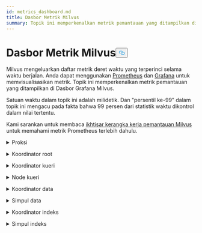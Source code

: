 ```yaml
---
id: metrics_dashboard.md
title: Dasbor Metrik Milvus
summary: Topik ini memperkenalkan metrik pemantauan yang ditampilkan di Dasbor Milvus.
---
```


<h1 id="Milvus-Metrics-Dashboard" class="common-anchor-header">Dasbor Metrik Milvus<button data-href="#Milvus-Metrics-Dashboard" class="anchor-icon" translate="no">
      <svg translate="no"
        aria-hidden="true"
        focusable="false"
        height="20"
        version="1.1"
        viewBox="0 0 16 16"
        width="16"
      >
        <path
          fill="#0092E4"
          fill-rule="evenodd"
          d="M4 9h1v1H4c-1.5 0-3-1.69-3-3.5S2.55 3 4 3h4c1.45 0 3 1.69 3 3.5 0 1.41-.91 2.72-2 3.25V8.59c.58-.45 1-1.27 1-2.09C10 5.22 8.98 4 8 4H4c-.98 0-2 1.22-2 2.5S3 9 4 9zm9-3h-1v1h1c1 0 2 1.22 2 2.5S13.98 12 13 12H9c-.98 0-2-1.22-2-2.5 0-.83.42-1.64 1-2.09V6.25c-1.09.53-2 1.84-2 3.25C6 11.31 7.55 13 9 13h4c1.45 0 3-1.69 3-3.5S14.5 6 13 6z"
        ></path>
      </svg>
    </button></h1><p>Milvus mengeluarkan daftar metrik deret waktu yang terperinci selama waktu berjalan. Anda dapat menggunakan <a href="https://prometheus.io/">Prometheus</a> dan <a href="https://grafana.com/">Grafana</a> untuk memvisualisasikan metrik. Topik ini memperkenalkan metrik pemantauan yang ditampilkan di Dasbor Grafana Milvus.</p>
<p>Satuan waktu dalam topik ini adalah milidetik. Dan "persentil ke-99" dalam topik ini mengacu pada fakta bahwa 99 persen dari statistik waktu dikontrol dalam nilai tertentu.</p>
<p>Kami sarankan untuk membaca <a href="/docs/id/v2.5.x/monitor_overview.md">ikhtisar kerangka kerja pemantauan Milvus</a> untuk memahami metrik Prometheus terlebih dahulu.</p>
<p><details><summary>Proksi</summary></p>
<table>
<thead>
<tr><th>Panel</th><th>Deskripsi panel</th><th>PromQL (bahasa kueri Prometheus)</th><th>Metrik Milvus yang digunakan</th><th>Deskripsi metrik Milvus</th></tr>
</thead>
<tbody>
<tr><td>Tingkat Jumlah Vektor Pencarian</td><td>Jumlah rata-rata vektor yang ditanyakan per detik oleh setiap proxy dalam dua menit terakhir.</td><td><code translate="no">sum(increase(milvus_proxy_search_vectors_count{app_kubernetes_io_instance=~&quot;$instance&quot;, app_kubernetes_io_name=&quot;$app_name&quot;, namespace=&quot;$namespace&quot;}[2m])/120) by (pod, node_id)</code></td><td><code translate="no">milvus_proxy_search_vectors_count</code></td><td>Akumulasi jumlah vektor yang ditanyakan.</td></tr>
<tr><td>Tingkat Jumlah Vektor Sisipan</td><td>Jumlah rata-rata vektor yang dimasukkan per detik oleh setiap proxy dalam dua menit terakhir.</td><td><code translate="no">sum(increase(milvus_proxy_insert_vectors_count{app_kubernetes_io_instance=~&quot;$instance&quot;, app_kubernetes_io_name=&quot;$app_name&quot;, namespace=&quot;$namespace&quot;}[2m])/120) by (pod, node_id)</code></td><td><code translate="no">milvus_proxy_insert_vectors_count</code></td><td>Jumlah akumulasi vektor yang dimasukkan.</td></tr>
<tr><td>Latensi Pencarian</td><td>Latensi rata-rata dan persentil ke-99 dari latensi penerimaan permintaan pencarian dan kueri oleh setiap proxy dalam dua menit terakhir.</td><td>p99: <br/> <code translate="no">histogram_quantile(0.99, sum by (le, query_type, pod, node_id) (rate(milvus_proxy_sq_latency_bucket{app_kubernetes_io_instance=~&quot;$instance&quot;, app_kubernetes_io_name=&quot;$app_name&quot;, namespace=&quot;$namespace&quot;}[2m])))</code> <br/> avg: <br/> <code translate="no">sum(increase(milvus_proxy_sq_latency_sum{app_kubernetes_io_instance=~&quot;$instance&quot;, app_kubernetes_io_name=&quot;$app_name&quot;, namespace=&quot;$namespace&quot;}[2m])) by (pod, node_id, query_type) / sum(increase(milvus_proxy_sq_latency_count{app_kubernetes_io_instance=~&quot;$instance&quot;, app_kubernetes_io_name=&quot;$app_name&quot;, namespace=&quot;$namespace&quot;}[2m])) by (pod, node_id, query_type)</code></td><td><code translate="no">milvus_proxy_sq_latency</code></td><td>Latensi permintaan pencarian dan kueri.</td></tr>
<tr><td>Latensi Pencarian Koleksi</td><td>Latensi rata-rata dan persentil ke-99 dari latensi penerimaan permintaan pencarian dan kueri ke koleksi tertentu oleh setiap proxy dalam dua menit terakhir.</td><td>p99: <br/> <code translate="no">histogram_quantile(0.99, sum by (le, query_type, pod, node_id) (rate(milvus_proxy_collection_sq_latency_bucket{app_kubernetes_io_instance=~&quot;$instance&quot;, app_kubernetes_io_name=&quot;$app_name&quot;, namespace=&quot;$namespace&quot;, collection_name=~&quot;$collection&quot;}[2m])))</code> <br/> avg: <br/> <code translate="no">sum(increase(milvus_proxy_collection_sq_latency_sum{app_kubernetes_io_instance=~&quot;$instance&quot;, app_kubernetes_io_name=&quot;$app_name&quot;, namespace=&quot;$namespace&quot;, collection_name=~&quot;$collection&quot;}[2m])) by (pod, node_id, query_type) / sum(increase(milvus_proxy_collection_sq_latency_count{app_kubernetes_io_instance=~&quot;$instance&quot;, app_kubernetes_io_name=&quot;$app_name&quot;, namespace=&quot;$namespace&quot;, collection_name=~&quot;$collection&quot;}[2m])) by (pod, node_id, query_type)</code></td><td><code translate="no">milvus_proxy_collection_sq_latency_sum</code></td><td>Latensi permintaan pencarian dan kueri ke koleksi tertentu</td></tr>
<tr><td>Latensi Mutasi</td><td>Latensi rata-rata dan persentil ke-99 dari latensi penerimaan permintaan mutasi oleh setiap proksi dalam dua menit terakhir.</td><td>p99: <br/> <code translate="no">histogram_quantile(0.99, sum by (le, msg_type, pod, node_id) (rate(milvus_proxy_mutation_latency_bucket{app_kubernetes_io_instance=~&quot;$instance&quot;, app_kubernetes_io_name=&quot;$app_name&quot;, namespace=&quot;$namespace&quot;}[2m])))</code> <br/> avg: <br/> <code translate="no">sum(increase(milvus_proxy_mutation_latency_sum{app_kubernetes_io_instance=~&quot;$instance&quot;, app_kubernetes_io_name=&quot;$app_name&quot;, namespace=&quot;$namespace&quot;}[2m])) by (pod, node_id, msg_type) / sum(increase(milvus_proxy_mutation_latency_count{app_kubernetes_io_instance=~&quot;$instance&quot;, app_kubernetes_io_name=&quot;$app_name&quot;, namespace=&quot;$namespace&quot;}[2m])) by (pod, node_id, msg_type)</code></td><td><code translate="no">milvus_proxy_mutation_latency_sum</code></td><td>Latensi permintaan mutasi.</td></tr>
<tr><td>Latensi Mutasi Koleksi</td><td>Latensi rata-rata dan persentil ke-99 dari latensi penerimaan permintaan mutasi ke koleksi tertentu oleh setiap proxy dalam dua menit terakhir.</td><td>p99: <br/> <code translate="no">histogram_quantile(0.99, sum by (le, query_type, pod, node_id) (rate(milvus_proxy_collection_sq_latency_bucket{app_kubernetes_io_instance=~&quot;$instance&quot;, app_kubernetes_io_name=&quot;$app_name&quot;, namespace=&quot;$namespace&quot;, collection_name=~&quot;$collection&quot;}[2m])))</code> <br/> avg: <br/> <code translate="no">sum(increase(milvus_proxy_collection_sq_latency_sum{app_kubernetes_io_instance=~&quot;$instance&quot;, app_kubernetes_io_name=&quot;$app_name&quot;, namespace=&quot;$namespace&quot;, collection_name=~&quot;$collection&quot;}[2m])) by (pod, node_id, query_type) / sum(increase(milvus_proxy_collection_sq_latency_count{app_kubernetes_io_instance=~&quot;$instance&quot;, app_kubernetes_io_name=&quot;$app_name&quot;, namespace=&quot;$namespace&quot;, collection_name=~&quot;$collection&quot;}[2m])) by (pod, node_id, query_type)</code></td><td><code translate="no">milvus_proxy_collection_sq_latency_sum</code></td><td>Latensi permintaan mutasi ke koleksi tertentu</td></tr>
<tr><td>Latensi Hasil Pencarian Tunggu</td><td>Latensi rata-rata dan persentil ke-99 dari latensi antara pengiriman permintaan pencarian dan kueri dan penerimaan hasil oleh proxy dalam dua menit terakhir.</td><td>p99: <br/> <code translate="no">histogram_quantile(0.99, sum by (le, query_type, pod, node_id) (rate(milvus_proxy_sq_wait_result_latency_bucket{app_kubernetes_io_instance=~&quot;$instance&quot;, app_kubernetes_io_name=&quot;$app_name&quot;, namespace=&quot;$namespace&quot;}[2m])))</code> <br/> avg: <br/> <code translate="no">sum(increase(milvus_proxy_sq_wait_result_latency_sum{app_kubernetes_io_instance=~&quot;$instance&quot;, app_kubernetes_io_name=&quot;$app_name&quot;, namespace=&quot;$namespace&quot;}[2m])) by (pod, node_id, query_type) / sum(increase(milvus_proxy_sq_wait_result_latency_count{app_kubernetes_io_instance=~&quot;$instance&quot;, app_kubernetes_io_name=&quot;$app_name&quot;, namespace=&quot;$namespace&quot;}[2m])) by (pod, node_id, query_type)</code></td><td><code translate="no">milvus_proxy_sq_wait_result_latency</code></td><td>Latensi antara mengirim permintaan pencarian dan kueri dan menerima hasil.</td></tr>
<tr><td>Mengurangi Latensi Hasil Pencarian</td><td>Latensi rata-rata dan persentil ke-99 dari latensi penggabungan hasil pencarian dan kueri oleh proxy dalam dua menit terakhir.</td><td>p99: <br/> <code translate="no">histogram_quantile(0.99, sum by (le, query_type, pod, node_id) (rate(milvus_proxy_sq_reduce_result_latency_bucket{app_kubernetes_io_instance=~&quot;$instance&quot;, app_kubernetes_io_name=&quot;$app_name&quot;, namespace=&quot;$namespace&quot;}[2m])))</code> <br/> avg: <br/> <code translate="no">sum(increase(milvus_proxy_sq_reduce_result_latency_sum{app_kubernetes_io_instance=~&quot;$instance&quot;, app_kubernetes_io_name=&quot;$app_name&quot;, namespace=&quot;$namespace&quot;}[2m])) by (pod, node_id, query_type) / sum(increase(milvus_proxy_sq_reduce_result_latency_count{app_kubernetes_io_instance=~&quot;$instance&quot;, app_kubernetes_io_name=&quot;$app_name&quot;, namespace=&quot;$namespace&quot;}[2m])) by (pod, node_id, query_type)</code></td><td><code translate="no">milvus_proxy_sq_reduce_result_latency</code></td><td>Latensi penggabungan hasil pencarian dan kueri yang dikembalikan oleh setiap simpul kueri.</td></tr>
<tr><td>Menguraikan Latensi Hasil Pencarian</td><td>Latensi rata-rata dan persentil ke-99 dari latensi penguraian hasil pencarian dan kueri oleh proxy dalam dua menit terakhir.</td><td>p99: <br/> <code translate="no">histogram_quantile(0.99, sum by (le, query_type, pod, node_id) (rate(milvus_proxy_sq_decode_result_latency_bucket{app_kubernetes_io_instance=~&quot;$instance&quot;, app_kubernetes_io_name=&quot;$app_name&quot;, namespace=&quot;$namespace&quot;}[2m])))</code> <br/> avg: <br/> <code translate="no">sum(increase(milvus_proxy_sq_decode_result_latency_sum{app_kubernetes_io_instance=~&quot;$instance&quot;, app_kubernetes_io_name=&quot;$app_name&quot;, namespace=&quot;$namespace&quot;}[2m])) by (pod, node_id, query_type) / sum(increase(milvus_proxy_sq_decode_resultlatency_count{app_kubernetes_io_instance=~&quot;$instance&quot;, app_kubernetes_io_name=&quot;$app_name&quot;, namespace=&quot;$namespace&quot;}[2m])) by (pod, node_id, query_type)</code></td><td><code translate="no">milvus_proxy_sq_decode_result_latency</code></td><td>Latensi penguraian kode setiap hasil pencarian dan kueri.</td></tr>
<tr><td>Jumlah Objek Aliran Msg</td><td>Jumlah rata-rata, maksimum, dan minimum dari objek msgstream yang dibuat oleh setiap proxy pada topik fisik yang sesuai dalam dua menit terakhir.</td><td><code translate="no">avg(milvus_proxy_msgstream_obj_num{app_kubernetes_io_instance=~&quot;$instance&quot;, app_kubernetes_io_name=&quot;$app_name&quot;, namespace=&quot;$namespace&quot;}) by (pod, node_id) max(milvus_proxy_msgstream_obj_num{app_kubernetes_io_instance=~&quot;$instance&quot;, app_kubernetes_io_name=&quot;$app_name&quot;, namespace=&quot;$namespace&quot;}) by (pod, node_id) min(milvus_proxy_msgstream_obj_num{app_kubernetes_io_instance=~&quot;$instance&quot;, app_kubernetes_io_name=&quot;$app_name&quot;, namespace=&quot;$namespace&quot;}) by (pod, node_id)</code></td><td><code translate="no">milvus_proxy_msgstream_obj_num</code></td><td>Jumlah objek msgstream yang dibuat pada setiap topik fisik.</td></tr>
<tr><td>Latensi Pengiriman Mutasi</td><td>Latensi rata-rata dan persentil ke-99 dari latensi pengiriman permintaan penyisipan atau penghapusan oleh setiap proxy dalam dua menit terakhir.</td><td>p99: <br/> <code translate="no">histogram_quantile(0.99, sum by (le, msg_type, pod, node_id) (rate(milvus_proxy_mutation_send_latency_bucket{app_kubernetes_io_instance=~&quot;$instance&quot;, app_kubernetes_io_name=&quot;$app_name&quot;, namespace=&quot;$namespace&quot;}[2m])))</code> <br/> avg: <br/> <code translate="no">sum(increase(milvus_proxy_mutation_send_latency_sum{app_kubernetes_io_instance=~&quot;$instance&quot;, app_kubernetes_io_name=&quot;$app_name&quot;, namespace=&quot;$namespace&quot;}[2m])) by (pod, node_id, msg_type) / sum(increase(milvus_proxy_mutation_send_latency_count{app_kubernetes_io_instance=~&quot;$instance&quot;, app_kubernetes_io_name=&quot;$app_name&quot;, namespace=&quot;$namespace&quot;}[2m])) by (pod, node_id, msg_type)</code></td><td><code translate="no">milvus_proxy_mutation_send_latency</code></td><td>Latensi pengiriman permintaan penyisipan atau penghapusan.</td></tr>
<tr><td>Cache Hit Rate</td><td>Tingkat hit cache rata-rata dari operasi termasuk <code translate="no">GeCollectionID</code>, <code translate="no">GetCollectionInfo</code>, dan <code translate="no">GetCollectionSchema</code> per detik dalam dua menit terakhir.</td><td><code translate="no">sum(increase(milvus_proxy_cache_hit_count{app_kubernetes_io_instance=~&quot;$instance&quot;, app_kubernetes_io_name=&quot;$app_name&quot;, namespace=&quot;$namespace&quot;, cache_state=&quot;hit&quot;}[2m])/120) by(cache_name, pod, node_id) / sum(increase(milvus_proxy_cache_hit_count{app_kubernetes_io_instance=~&quot;$instance&quot;, app_kubernetes_io_name=&quot;$app_name&quot;, namespace=&quot;$namespace&quot;}[2m])/120) by(cache_name, pod, node_id)</code></td><td><code translate="no">milvus_proxy_cache_hit_count</code></td><td>Statistik tingkat keberhasilan dan kegagalan setiap operasi pembacaan cache.</td></tr>
<tr><td>Latensi Pembaruan Cache</td><td>Latensi rata-rata dan persentil ke-99 dari latensi pembaruan cache oleh proxy dalam dua menit terakhir.</td><td>p99: <br/> <code translate="no">histogram_quantile(0.99, sum by (le, pod, node_id) (rate(milvus_proxy_cache_update_latency_bucket{app_kubernetes_io_instance=~&quot;$instance&quot;, app_kubernetes_io_name=&quot;$app_name&quot;, namespace=&quot;$namespace&quot;}[2m])))</code> <br/> avg: <br/> <code translate="no">sum(increase(milvus_proxy_cache_update_latency_sum{app_kubernetes_io_instance=~&quot;$instance&quot;, app_kubernetes_io_name=&quot;$app_name&quot;, namespace=&quot;$namespace&quot;}[2m])) by (pod, node_id) / sum(increase(milvus_proxy_cache_update_latency_count{app_kubernetes_io_instance=~&quot;$instance&quot;, app_kubernetes_io_name=&quot;$app_name&quot;, namespace=&quot;$namespace&quot;}[2m])) by (pod, node_id)</code></td><td><code translate="no">milvus_proxy_cache_update_latency</code></td><td>Latensi pembaruan cache setiap kali.</td></tr>
<tr><td>Waktu Sinkronisasi</td><td>Jumlah rata-rata, maksimum, dan minimum waktu epoch yang disinkronkan oleh setiap proxy di saluran fisik yang sesuai.</td><td><code translate="no">avg(milvus_proxy_sync_epoch_time{app_kubernetes_io_instance=~&quot;$instance&quot;, app_kubernetes_io_name=&quot;$app_name&quot;, namespace=&quot;$namespace&quot;}) by (pod, node_id) max(milvus_proxy_sync_epoch_time{app_kubernetes_io_instance=~&quot;$instance&quot;, app_kubernetes_io_name=&quot;$app_name&quot;, namespace=&quot;$namespace&quot;}) by (pod, node_id) min(milvus_proxy_sync_epoch_time{app_kubernetes_io_instance=~&quot;$instance&quot;, app_kubernetes_io_name=&quot;$app_name&quot;, namespace=&quot;$namespace&quot;}) by (pod, node_id)</code></td><td><code translate="no">milvus_proxy_sync_epoch_time</code></td><td>Waktu epoch setiap saluran fisik (waktu Unix, milidetik yang telah berlalu sejak 1 Januari 1970).    <br/>    Ada default <code translate="no">ChannelName</code> selain dari saluran fisik.</td></tr>
<tr><td>Menerapkan Latensi PK</td><td>Latensi rata-rata dan persentil ke-99 dari latensi aplikasi kunci utama oleh setiap proxy dalam dua menit terakhir.</td><td>p99: <br/> <code translate="no">histogram_quantile(0.99, sum by (le, pod, node_id) (rate(milvus_proxy_apply_pk_latency_bucket{app_kubernetes_io_instance=~&quot;$instance&quot;, app_kubernetes_io_name=&quot;$app_name&quot;, namespace=&quot;$namespace&quot;}[2m])))</code> <br/> avg: <br/> <code translate="no">sum(increase(milvus_proxy_apply_pk_latency_sum{app_kubernetes_io_instance=~&quot;$instance&quot;, app_kubernetes_io_name=&quot;$app_name&quot;, namespace=&quot;$namespace&quot;}[2m])) by (pod, node_id) / sum(increase(milvus_proxy_apply_pk_latency_count{app_kubernetes_io_instance=~&quot;$instance&quot;, app_kubernetes_io_name=&quot;$app_name&quot;, namespace=&quot;$namespace&quot;}[2m])) by (pod, node_id)</code></td><td><code translate="no">milvus_proxy_apply_pk_latency</code></td><td>Latensi penerapan kunci utama.</td></tr>
<tr><td>Menerapkan Latensi Stempel Waktu</td><td>Latensi rata-rata dan persentil ke-99 dari latensi aplikasi stempel waktu oleh setiap proxy dalam dua menit terakhir.</td><td>p99: <br/> <code translate="no">histogram_quantile(0.99, sum by (le, pod, node_id) (rate(milvus_proxy_apply_timestamp_latency_bucket{app_kubernetes_io_instance=~&quot;$instance&quot;, app_kubernetes_io_name=&quot;$app_name&quot;, namespace=&quot;$namespace&quot;}[2m])))</code> <br/> avg: <br/> <code translate="no">sum(increase(milvus_proxy_apply_timestamp_latency_sum{app_kubernetes_io_instance=~&quot;$instance&quot;, app_kubernetes_io_name=&quot;$app_name&quot;, namespace=&quot;$namespace&quot;}[2m])) by (pod, node_id) / sum(increase(milvus_proxy_apply_timestamp_latency_count{app_kubernetes_io_instance=~&quot;$instance&quot;, app_kubernetes_io_name=&quot;$app_name&quot;, namespace=&quot;$namespace&quot;}[2m])) by (pod, node_id)</code></td><td><code translate="no">milvus_proxy_apply_timestamp_latency</code></td><td>Latensi penerapan stempel waktu.</td></tr>
<tr><td>Tingkat Keberhasilan Permintaan</td><td>Jumlah permintaan yang berhasil diterima per detik oleh setiap proxy, dengan perincian terperinci dari setiap jenis permintaan. Jenis permintaan yang mungkin adalah DescribeCollection, DescribeIndex, GetCollectionStatistics, HasCollection, Search, Query, ShowPartitions, Insert, dll.</td></tr>
<tr><td><code translate="no">sum(increase(milvus_proxy_req_count{app_kubernetes_io_instance=~&quot;$instance&quot;, app_kubernetes_io_name=&quot;$app_name&quot;, namespace=&quot;$namespace&quot;, status=&quot;success&quot;}[2m])/120) by(function_name, pod, node_id)</code></td><td><code translate="no">milvus_proxy_req_count</code></td><td>Jumlah semua jenis permintaan yang diterima</td></tr>
<tr><td>Tingkat Permintaan Gagal</td><td>Jumlah permintaan gagal yang diterima per detik oleh setiap proxy, dengan perincian terperinci dari setiap jenis permintaan. Jenis permintaan yang mungkin adalah DescribeCollection, DescribeIndex, GetCollectionStatistics, HasCollection, Search, Query, ShowPartitions, Insert, dll.</td></tr>
<tr><td><code translate="no">sum(increase(milvus_proxy_req_count{app_kubernetes_io_instance=~&quot;$instance&quot;, app_kubernetes_io_name=&quot;$app_name&quot;, namespace=&quot;$namespace&quot;, status=&quot;fail&quot;}[2m])/120) by(function_name, pod, node_id)</code></td><td><code translate="no">milvus_proxy_req_count</code></td><td>Jumlah semua jenis permintaan yang diterima</td></tr>
<tr><td>Latensi Permintaan</td><td>Latensi rata-rata dan persentil ke-99 dari latensi semua jenis permintaan yang diterima oleh setiap proxy</td><td>p99: <br/> <code translate="no">histogram_quantile(0.99, sum by (le, pod, node_id, function_name) (rate(milvus_proxy_req_latency_bucket{app_kubernetes_io_instance=~&quot;$instance&quot;, app_kubernetes_io_name=&quot;$app_name&quot;, namespace=&quot;$namespace&quot;}[2m])))</code> <br/> avg: <br/> <code translate="no">sum(increase(milvus_proxy_req_latency_sum{app_kubernetes_io_instance=~&quot;$instance&quot;, app_kubernetes_io_name=&quot;$app_name&quot;, namespace=&quot;$namespace&quot;}[2m])) by (pod, node_id, function_name) / sum(increase(milvus_proxy_req_latency_count{app_kubernetes_io_instance=~&quot;$instance&quot;, app_kubernetes_io_name=&quot;$app_name&quot;, namespace=&quot;$namespace&quot;}[2m])) by (pod, node_id, function_name)</code></td><td><code translate="no">milvus_proxy_req_latency</code></td><td>Latensi dari semua jenis permintaan penerimaan</td></tr>
<tr><td>Tingkat Byte Permintaan Sisipkan/Hapus</td><td>Jumlah byte permintaan sisipkan dan hapus yang diterima per detik oleh proxy dalam dua menit terakhir.</td><td><code translate="no">sum(increase(milvus_proxy_receive_bytes_count{app_kubernetes_io_instance=~&quot;$instance&quot;, app_kubernetes_io_name=&quot;$app_name&quot;, namespace=&quot;$namespace&quot;}[2m])/120) by(pod, node_id)</code></td><td><code translate="no">milvus_proxy_receive_bytes_count</code></td><td>Jumlah permintaan sisipkan dan hapus.</td></tr>
<tr><td>Kecepatan Pengiriman Byte</td><td>Jumlah byte per detik yang dikirim kembali ke klien ketika setiap proxy merespons permintaan pencarian dan kueri dalam dua menit terakhir.</td><td><code translate="no">sum(increase(milvus_proxy_send_bytes_count{app_kubernetes_io_instance=~&quot;$instance&quot;, app_kubernetes_io_name=&quot;$app_name&quot;, namespace=&quot;$namespace&quot;}[2m])/120) by(pod, node_id)</code></td><td><code translate="no">milvus_proxy_send_bytes_count</code></td><td>Jumlah byte yang dikirim kembali ke klien ketika setiap proxy merespons permintaan pencarian dan kueri.</td></tr>
</tbody>
</table>
<p></details></p>
<p><details><summary>Koordinator root</summary></p>
<table>
<thead>
<tr><th>Panel</th><th>Deskripsi panel</th><th>PromQL (bahasa kueri Prometheus)</th><th>Metrik Milvus yang digunakan</th><th>Deskripsi metrik Milvus</th></tr>
</thead>
<tbody>
<tr><td>Jumlah Simpul Proksi</td><td>Jumlah proxy yang dibuat.</td><td><code translate="no">sum(milvus_rootcoord_proxy_num{app_kubernetes_io_instance=~&quot;$instance&quot;, app_kubernetes_io_name=&quot;$app_name&quot;, namespace=&quot;$namespace&quot;}) by (app_kubernetes_io_instance)</code></td><td><code translate="no">milvus_rootcoord_proxy_num</code></td><td>Jumlah proxy.</td></tr>
<tr><td>Waktu Sinkronisasi</td><td>Jumlah rata-rata, maksimum, dan minimum waktu epoch yang disinkronkan oleh setiap koordinat root di setiap saluran fisik (PChannel).</td><td><code translate="no">avg(milvus_rootcoord_sync_epoch_time{app_kubernetes_io_instance=~&quot;$instance&quot;, app_kubernetes_io_name=&quot;$app_name&quot;, namespace=&quot;$namespace&quot;}) by (app_kubernetes_io_instance) max(milvus_rootcoord_sync_epoch_time{app_kubernetes_io_instance=~&quot;$instance&quot;, app_kubernetes_io_name=&quot;$app_name&quot;, namespace=&quot;$namespace&quot;}) by (app_kubernetes_io_instance) min(milvus_rootcoord_sync_epoch_time{app_kubernetes_io_instance=~&quot;$instance&quot;, app_kubernetes_io_name=&quot;$app_name&quot;, namespace=&quot;$namespace&quot;}) by (app_kubernetes_io_instance)</code></td><td><code translate="no">milvus_rootcoord_sync_epoch_time</code></td><td>Waktu epoch setiap saluran fisik (waktu Unix, milidetik yang telah berlalu sejak 1 Januari 1970).</td></tr>
<tr><td>Tingkat Permintaan DDL</td><td>Status dan jumlah permintaan DDL per detik dalam dua menit terakhir.</td><td><code translate="no">sum(increase(milvus_rootcoord_ddl_req_count{app_kubernetes_io_instance=~&quot;$instance&quot;, app_kubernetes_io_name=&quot;$app_name&quot;, namespace=&quot;$namespace&quot;}[2m])/120) by (status, function_name)</code></td><td><code translate="no">milvus_rootcoord_ddl_req_count</code></td><td>Jumlah total permintaan DDL termasuk <code translate="no">CreateCollection</code>, <code translate="no">DescribeCollection</code>, <code translate="no">DescribeSegments</code>, <code translate="no">HasCollection</code>, <code translate="no">ShowCollections</code>, <code translate="no">ShowPartitions</code>, dan <code translate="no">ShowSegments</code>.</td></tr>
<tr><td>Latensi Permintaan DDL</td><td>Latensi rata-rata dan persentil ke-99 latensi permintaan DDL dalam dua menit terakhir.</td><td>p99: <br/> <code translate="no">histogram_quantile(0.99, sum by (le, function_name) (rate(milvus_rootcoord_ddl_req_latency_bucket{app_kubernetes_io_instance=~&quot;$instance&quot;, app_kubernetes_io_name=&quot;$app_name&quot;, namespace=&quot;$namespace&quot;}[2m])))</code> <br/> avg: <br/> <code translate="no">sum(increase(milvus_rootcoord_ddl_req_latency_sum{app_kubernetes_io_instance=~&quot;$instance&quot;, app_kubernetes_io_name=&quot;$app_name&quot;, namespace=&quot;$namespace&quot;}[2m])) by (function_name) / sum(increase(milvus_rootcoord_ddl_req_latency_count{app_kubernetes_io_instance=~&quot;$instance&quot;, app_kubernetes_io_name=&quot;$app_name&quot;, namespace=&quot;$namespace&quot;}[2m])) by (function_name)</code></td><td><code translate="no">milvus_rootcoord_ddl_req_latency</code></td><td>Latensi semua jenis permintaan DDL.</td></tr>
<tr><td>Latensi Timetick Sinkronisasi</td><td>Latensi rata-rata dan persentil ke-99 dari waktu yang digunakan oleh root coord untuk menyinkronkan semua cap waktu ke PChannel dalam dua menit terakhir.</td><td>p99: <br/> <code translate="no">histogram_quantile(0.99, sum by (le) (rate(milvus_rootcoord_sync_timetick_latency_bucket{app_kubernetes_io_instance=~&quot;$instance&quot;, app_kubernetes_io_name=&quot;$app_name&quot;, namespace=&quot;$namespace&quot;}[2m])))</code> <br/> avg: <br/> <code translate="no">sum(increase(milvus_rootcoord_sync_timetick_latency_sum{app_kubernetes_io_instance=~&quot;$instance&quot;, app_kubernetes_io_name=&quot;$app_name&quot;, namespace=&quot;$namespace&quot;}[2m])) / sum(increase(milvus_rootcoord_sync_timetick_latency_count{app_kubernetes_io_instance=~&quot;$instance&quot;, app_kubernetes_io_name=&quot;$app_name&quot;, namespace=&quot;$namespace&quot;}[2m]))</code></td><td><code translate="no">milvus_rootcoord_sync_timetick_latency</code></td><td>waktu yang digunakan oleh root coord untuk menyinkronkan semua cap waktu ke pchannel.</td></tr>
<tr><td>Tingkat Alokasi ID</td><td>Jumlah ID yang diberikan oleh root coord per detik dalam dua menit terakhir.</td><td><code translate="no">sum(increase(milvus_rootcoord_id_alloc_count{app_kubernetes_io_instance=~&quot;$instance&quot;, app_kubernetes_io_name=&quot;$app_name&quot;, namespace=&quot;$namespace&quot;}[2m])/120)</code></td><td><code translate="no">milvus_rootcoord_id_alloc_count</code></td><td>Jumlah akumulasi ID yang diberikan oleh root coord.</td></tr>
<tr><td>Stempel waktu</td><td>Cap waktu terbaru dari root coord.</td><td><code translate="no">milvus_rootcoord_timestamp{app_kubernetes_io_instance=~&quot;$instance&quot;, app_kubernetes_io_name=&quot;$app_name&quot;, namespace=&quot;$namespace&quot;}</code></td><td><code translate="no">milvus_rootcoord_timestamp</code></td><td>Cap waktu terbaru dari koordinat akar.</td></tr>
<tr><td>Stempel Waktu Tersimpan</td><td>Stempel waktu yang telah ditetapkan sebelumnya yang disimpan oleh root coord di penyimpanan meta.</td><td><code translate="no">milvus_rootcoord_timestamp_saved{app_kubernetes_io_instance=~&quot;$instance&quot;, app_kubernetes_io_name=&quot;$app_name&quot;, namespace=&quot;$namespace&quot;}</code></td><td><code translate="no">milvus_rootcoord_timestamp_saved</code></td><td>Stempel waktu yang telah ditetapkan sebelumnya yang disimpan oleh root coord di penyimpanan meta.     <br/>    Stempel waktu ditetapkan 3 detik sebelumnya. Dan stempel waktu diperbarui dan disimpan dalam penyimpanan meta setiap 50 milidetik.</td></tr>
<tr><td>Jumlah Koleksi</td><td>Jumlah total koleksi.</td><td><code translate="no">sum(milvus_rootcoord_collection_num{app_kubernetes_io_instance=~&quot;$instance&quot;, app_kubernetes_io_name=&quot;$app_name&quot;, namespace=&quot;$namespace&quot;}) by (app_kubernetes_io_instance)</code></td><td><code translate="no">milvus_rootcoord_collection_num</code></td><td>Jumlah total koleksi yang ada di Milvus saat ini.</td></tr>
<tr><td>Partition Num</td><td>Jumlah total partisi.</td><td><code translate="no">sum(milvus_rootcoord_partition_num{app_kubernetes_io_instance=~&quot;$instance&quot;, app_kubernetes_io_name=&quot;$app_name&quot;, namespace=&quot;$namespace&quot;}) by (app_kubernetes_io_instance)</code></td><td><code translate="no">milvus_rootcoord_partition_num</code></td><td>Jumlah total partisi yang ada di Milvus saat ini.</td></tr>
<tr><td>Jumlah Saluran DML</td><td>Jumlah total saluran DML.</td><td><code translate="no">sum(milvus_rootcoord_dml_channel_num{app_kubernetes_io_instance=~&quot;$instance&quot;, app_kubernetes_io_name=&quot;$app_name&quot;, namespace=&quot;$namespace&quot;}) by (app_kubernetes_io_instance)</code></td><td><code translate="no">milvus_rootcoord_dml_channel_num</code></td><td>Jumlah total saluran DML yang ada di Milvus saat ini.</td></tr>
<tr><td>Msgstream Num</td><td>Jumlah total msgstream.</td><td><code translate="no">sum(milvus_rootcoord_msgstream_obj_num{app_kubernetes_io_instance=~&quot;$instance&quot;, app_kubernetes_io_name=&quot;$app_name&quot;, namespace=&quot;$namespace&quot;}) by (app_kubernetes_io_instance)</code></td><td><code translate="no">milvus_rootcoord_msgstream_obj_num</code></td><td>Jumlah total msgstream yang ada di Milvus saat ini.</td></tr>
<tr><td>Jumlah Kredensial</td><td>Jumlah total kredensial.</td><td><code translate="no">sum(milvus_rootcoord_credential_num{app_kubernetes_io_instance=~&quot;$instance&quot;, app_kubernetes_io_name=&quot;$app_name&quot;, namespace=&quot;$namespace&quot;}) by (app_kubernetes_io_instance)</code></td><td><code translate="no">milvus_rootcoord_credential_num</code></td><td>Jumlah total kredensial di Milvus saat ini.</td></tr>
<tr><td>Penundaan Detak Waktu</td><td>Jumlah waktu tunda tick delay maksimum dari grafik aliran pada semua DataNode dan QueryNode.</td><td><code translate="no">sum(milvus_rootcoord_time_tick_delay{app_kubernetes_io_instance=~&quot;$instance&quot;, app_kubernetes_io_name=&quot;$app_name&quot;, namespace=&quot;$namespace&quot;}) by (app_kubernetes_io_instance)</code></td><td><code translate="no">milvus_rootcoord_time_tick_delay</code></td><td>Waktu tunda tick delay maksimum dari grafik aliran pada setiap DataNode dan QueryNode.</td></tr>
</tbody>
</table>
<p></details></p>
<p><details><summary>Koordinator kueri</summary></p>
<table>
<thead>
<tr><th>Panel</th><th>Deskripsi panel</th><th>PromQL (bahasa kueri Prometheus)</th><th>Metrik Milvus yang digunakan</th><th>Deskripsi metrik Milvus</th></tr>
</thead>
<tbody>
<tr><td>Jumlah Koleksi yang Dimuat</td><td>Jumlah koleksi yang saat ini dimuat ke dalam memori.</td><td><code translate="no">sum(milvus_querycoord_collection_num{app_kubernetes_io_instance=~&quot;$instance&quot;, app_kubernetes_io_name=&quot;$app_name&quot;, namespace=&quot;$namespace&quot;}) by (app_kubernetes_io_instance)</code></td><td><code translate="no">milvus_querycoord_collection_num</code></td><td>Jumlah koleksi yang saat ini dimuat oleh Milvus.</td></tr>
<tr><td>Jumlah Entitas yang Dimuat</td><td>Jumlah entitas yang saat ini dimuat ke dalam memori.</td><td><code translate="no">sum(milvus_querycoord_entity_num{app_kubernetes_io_instance=~&quot;$instance&quot;, app_kubernetes_io_name=&quot;$app_name&quot;, namespace=&quot;$namespace&quot;}) by (app_kubernetes_io_instance)</code></td><td><code translate="no">milvus_querycoord_entitiy_num</code></td><td>Jumlah entitas yang sedang dimuat oleh Milvus.</td></tr>
<tr><td>Tingkat Permintaan Muat</td><td>Jumlah permintaan beban per detik dalam dua menit terakhir.</td><td><code translate="no">sum(increase(milvus_querycoord_load_req_count{app_kubernetes_io_instance=~&quot;$instance&quot;, app_kubernetes_io_name=&quot;$app_name&quot;, namespace=&quot;$namespace&quot;}[2m])120) by (status)</code></td><td><code translate="no">milvus_querycoord_load_req_count</code></td><td>Jumlah akumulasi permintaan beban.</td></tr>
<tr><td>Tingkat Permintaan Rilis</td><td>Jumlah permintaan rilis per detik dalam dua menit terakhir.</td><td><code translate="no">sum(increase(milvus_querycoord_release_req_count{app_kubernetes_io_instance=~&quot;$instance&quot;, app_kubernetes_io_name=&quot;$app_name&quot;, namespace=&quot;$namespace&quot;}[2m])/120) by (status)</code></td><td><code translate="no">milvus_querycoord_release_req_count</code></td><td>Jumlah akumulasi permintaan pelepasan.</td></tr>
<tr><td>Latensi Permintaan Muat</td><td>Latensi rata-rata dan persentil ke-99 dari latensi permintaan muat dalam dua menit terakhir.</td><td>p99: <br/> <code translate="no">histogram_quantile(0.99, sum by (le) (rate(milvus_querycoord_load_latency_bucket{app_kubernetes_io_instance=~&quot;$instance&quot;, app_kubernetes_io_name=&quot;$app_name&quot;, namespace=&quot;$namespace&quot;}[2m])))</code> <br/> avg: <br/> <code translate="no">sum(increase(milvus_querycoord_load_latency_sum{app_kubernetes_io_instance=~&quot;$instance&quot;, app_kubernetes_io_name=&quot;$app_name&quot;, namespace=&quot;$namespace&quot;}[2m])) / sum(increase(milvus_querycoord_load_latency_count{app_kubernetes_io_instance=~&quot;$instance&quot;, app_kubernetes_io_name=&quot;$app_name&quot;, namespace=&quot;$namespace&quot;}[2m]))</code></td><td><code translate="no">milvus_querycoord_load_latency</code></td><td>Waktu yang digunakan untuk menyelesaikan permintaan muat.</td></tr>
<tr><td>Latensi Permintaan Rilis</td><td>Latensi rata-rata dan persentil ke-99 dari latensi permintaan rilis dalam dua menit terakhir.</td><td>p99: <br/> <code translate="no">histogram_quantile(0.99, sum by (le) (rate(milvus_querycoord_release_latency_bucket{app_kubernetes_io_instance=~&quot;$instance&quot;, app_kubernetes_io_name=&quot;$app_name&quot;, namespace=&quot;$namespace&quot;}[2m])))</code> <br/> avg: <br/> <code translate="no">sum(increase(milvus_querycoord_release_latency_sum{app_kubernetes_io_instance=~&quot;$instance&quot;, app_kubernetes_io_name=&quot;$app_name&quot;, namespace=&quot;$namespace&quot;}[2m])) / sum(increase(milvus_querycoord_release_latency_count{app_kubernetes_io_instance=~&quot;$instance&quot;, app_kubernetes_io_name=&quot;$app_name&quot;, namespace=&quot;$namespace&quot;}[2m]))</code></td><td><code translate="no">milvus_querycoord_release_latency</code></td><td>Waktu yang digunakan untuk menyelesaikan permintaan pelepasan.</td></tr>
<tr><td>Tugas Sub-Beban</td><td>Jumlah tugas sub beban.</td><td><code translate="no">sum(milvus_querycoord_child_task_num{app_kubernetes_io_instance=~&quot;$instance&quot;, app_kubernetes_io_name=&quot;$app_name&quot;, namespace=&quot;$namespace&quot;}) by (app_kubernetes_io_instance)</code></td><td><code translate="no">milvus_querycoord_child_task_num</code></td><td>Jumlah sub tugas beban.    <br/>    Sebuah koordinat kueri membagi permintaan muat menjadi beberapa sub tugas muat.</td></tr>
<tr><td>Tugas Beban Induk</td><td>Jumlah tugas beban induk.</td><td><code translate="no">sum(milvus_querycoord_parent_task_num{app_kubernetes_io_instance=~&quot;$instance&quot;, app_kubernetes_io_name=&quot;$app_name&quot;, namespace=&quot;$namespace&quot;}) by (app_kubernetes_io_instance)</code></td><td><code translate="no">milvus_querycoord_parent_task_num</code></td><td>Jumlah sub tugas beban.    <br/>    Setiap permintaan beban berhubungan dengan tugas induk dalam antrean tugas.</td></tr>
<tr><td>Latensi Tugas Sub-Memuat</td><td>Latensi rata-rata dan persentil ke-99 dari latensi tugas sub-muat dalam dua menit terakhir.</td><td>p99: <br/> <code translate="no">histogram_quantile(0.99, sum by (le) (rate(milvus_querycoord_child_task_latency_bucket{app_kubernetes_io_instance=~&quot;$instance&quot;, app_kubernetes_io_name=&quot;$app_name&quot;, namespace=&quot;$namespace&quot;}[2m])))</code> <br/> avg: <br/> <code translate="no">sum(increase(milvus_querycoord_child_task_latency_sum{app_kubernetes_io_instance=~&quot;$instance&quot;, app_kubernetes_io_name=&quot;$app_name&quot;, namespace=&quot;$namespace&quot;}[2m])) / sum(increase(milvus_querycoord_child_task_latency_count{app_kubernetes_io_instance=~&quot;$instance&quot;, app_kubernetes_io_name=&quot;$app_name&quot;, namespace=&quot;$namespace&quot;}[2m])) namespace&quot;}[2m])))</code></td><td><code translate="no">milvus_querycoord_child_task_latency</code></td><td>Latensi untuk menyelesaikan tugas sub-beban.</td></tr>
<tr><td>Jumlah Node Kueri</td><td>Jumlah node kueri yang dikelola oleh koordinat kueri.</td><td><code translate="no">sum(milvus_querycoord_querynode_num{app_kubernetes_io_instance=~&quot;$instance&quot;, app_kubernetes_io_name=&quot;$app_name&quot;, namespace=&quot;$namespace&quot;}) by (app_kubernetes_io_instance)</code></td><td><code translate="no">milvus_querycoord_querynode_num</code></td><td>Jumlah node kueri yang dikelola oleh koordinat kueri.</td></tr>
</tbody>
</table>
<p></details></p>
<p><details><summary>Node kueri</summary></p>
<table>
<thead>
<tr><th>Panel</th><th>Deskripsi panel</th><th>PromQL (bahasa kueri Prometheus)</th><th>Metrik Milvus yang digunakan</th><th>Deskripsi metrik Milvus</th></tr>
</thead>
<tbody>
<tr><td>Jumlah Koleksi yang Dimuat</td><td>Jumlah koleksi yang dimuat ke dalam memori oleh setiap simpul kueri.</td><td><code translate="no">sum(milvus_querynode_collection_num{app_kubernetes_io_instance=~&quot;$instance&quot;, app_kubernetes_io_name=&quot;$app_name&quot;, namespace=&quot;$namespace&quot;}) by (pod, node_id)</code></td><td><code translate="no">milvus_querynode_collection_num</code></td><td>Jumlah koleksi yang dimuat oleh setiap node kueri.</td></tr>
<tr><td>Partition Loaded Num</td><td>Jumlah partisi yang dimuat ke dalam memori oleh setiap simpul kueri.</td><td><code translate="no">sum(milvus_querynode_partition_num{app_kubernetes_io_instance=~&quot;$instance&quot;, app_kubernetes_io_name=&quot;$app_name&quot;, namespace=&quot;$namespace&quot;}) by (pod, node_id)</code></td><td><code translate="no">milvus_querynode_partition_num</code></td><td>Jumlah partisi yang dimuat oleh setiap simpul kueri.</td></tr>
<tr><td>Segmen Dimuat Num</td><td>Jumlah segmen yang dimuat ke dalam memori oleh setiap node kueri.</td><td><code translate="no">sum(milvus_querynode_segment_num{app_kubernetes_io_instance=~&quot;$instance&quot;, app_kubernetes_io_name=&quot;$app_name&quot;, namespace=&quot;$namespace&quot;}) by (pod, node_id)</code></td><td><code translate="no">milvus_querynode_segment_num</code></td><td>Jumlah segmen yang dimuat oleh setiap node kueri.</td></tr>
<tr><td>Jumlah Entitas yang Dapat Diperoleh</td><td>Jumlah entitas yang dapat ditanyakan dan dicari pada setiap node kueri.</td><td><code translate="no">sum(milvus_querynode_entity_num{app_kubernetes_io_instance=~&quot;$instance&quot;, app_kubernetes_io_name=&quot;$app_name&quot;, namespace=&quot;$namespace&quot;}) by (pod, node_id)</code></td><td><code translate="no">milvus_querynode_entity_num</code></td><td>Jumlah entitas yang dapat di-query dan dapat dicari pada setiap node kueri.</td></tr>
<tr><td>Saluran Virtual DML</td><td>Jumlah saluran virtual DML yang ditonton oleh setiap node kueri.</td><td><code translate="no">sum(milvus_querynode_dml_vchannel_num{app_kubernetes_io_instance=~&quot;$instance&quot;, app_kubernetes_io_name=&quot;$app_name&quot;, namespace=&quot;$namespace&quot;}) by (pod, node_id)</code></td><td><code translate="no">milvus_querynode_dml_vchannel_num</code></td><td>Jumlah saluran virtual DML yang ditonton oleh setiap node kueri.</td></tr>
<tr><td>Saluran Virtual Delta</td><td>Jumlah saluran delta yang ditonton oleh setiap node kueri.</td><td><code translate="no">sum(milvus_querynode_delta_vchannel_num{app_kubernetes_io_instance=~&quot;$instance&quot;, app_kubernetes_io_name=&quot;$app_name&quot;, namespace=&quot;$namespace&quot;}) by (pod, node_id)</code></td><td><code translate="no">milvus_querynode_delta_vchannel_num</code></td><td>Jumlah saluran delta yang ditonton oleh setiap node kueri.</td></tr>
<tr><td>Jumlah Konsumen</td><td>Jumlah konsumen di setiap node kueri.</td><td><code translate="no">sum(milvus_querynode_consumer_num{app_kubernetes_io_instance=~&quot;$instance&quot;, app_kubernetes_io_name=&quot;$app_name&quot;, namespace=&quot;$namespace&quot;}) by (pod, node_id)</code></td><td><code translate="no">milvus_querynode_consumer_num</code></td><td>Jumlah konsumen di setiap node kueri.</td></tr>
<tr><td>Tingkat Permintaan Pencarian</td><td>Jumlah total permintaan pencarian dan permintaan kueri yang diterima per detik oleh setiap node kueri dan jumlah permintaan pencarian dan permintaan kueri yang berhasil dalam dua menit terakhir.</td><td><code translate="no">sum(increase(milvus_querynode_sq_req_count{app_kubernetes_io_instance=~&quot;$instance&quot;, app_kubernetes_io_name=&quot;$app_name&quot;, namespace=&quot;$namespace&quot;}[2m])/120) by (query_type, status, pod, node_id)</code></td><td><code translate="no">milvus_querynode_sq_req_count</code></td><td>Jumlah akumulasi permintaan pencarian dan permintaan kueri.</td></tr>
<tr><td>Latensi Permintaan Pencarian</td><td>Latensi rata-rata dan persentil ke-99 dari waktu yang digunakan dalam permintaan pencarian dan permintaan kueri oleh setiap node kueri dalam dua menit terakhir.    <br/>    Panel ini menampilkan latensi permintaan pencarian dan permintaan kueri yang berstatus &quot;sukses&quot; atau &quot;total&quot;.</td><td>p99: <br/> <code translate="no">histogram_quantile(0.99, sum by (le, pod, node_id) (rate(milvus_querynode_sq_req_latency_bucket{app_kubernetes_io_instance=~&quot;$instance&quot;, app_kubernetes_io_name=&quot;$app_name&quot;, namespace=&quot;$namespace&quot;}[2m])))</code> <br/> avg: <br/> <code translate="no">sum(increase(milvus_querynode_sq_req_latency_sum{app_kubernetes_io_instance=~&quot;$instance&quot;, app_kubernetes_io_name=&quot;$app_name&quot;, namespace=&quot;$namespace&quot;}[2m])) by(pod, node_id, query_type) / sum(increase(milvus_querynode_sq_req_latency_count{app_kubernetes_io_instance=~&quot;$instance&quot;, app_kubernetes_io_name=&quot;$app_name&quot;, namespace=&quot;$namespace&quot;}[2m])) by(pod, node_id, query_type)</code></td><td><code translate="no">milvus_querynode_sq_req_latency</code></td><td>Latensi permintaan pencarian dari simpul kueri.</td></tr>
<tr><td>Pencarian dalam Latensi Antrian</td><td>Latensi rata-rata dan persentil ke-99 dari latensi permintaan pencarian dan kueri dalam antrean dalam dua menit terakhir.</td><td>p99: <br/> <code translate="no">histogram_quantile(0.99, sum by (le, pod, node_id, query_type) (rate(milvus_querynode_sq_queue_latency_bucket{app_kubernetes_io_instance=~&quot;$instance&quot;, app_kubernetes_io_name=&quot;$app_name&quot;, namespace=&quot;$namespace&quot;}[2m])))</code> <br/> avg: <br/> <code translate="no">sum(increase(milvus_querynode_sq_queue_latency_sum{app_kubernetes_io_instance=~&quot;$instance&quot;, app_kubernetes_io_name=&quot;$app_name&quot;, namespace=&quot;$namespace&quot;}[2m])) by(pod, node_id, query_type) / sum(increase(milvus_querynode_sq_queue_latency_count{app_kubernetes_io_instance=~&quot;$instance&quot;, app_kubernetes_io_name=&quot;$app_name&quot;, namespace=&quot;$namespace&quot;}[2m])) by(pod, node_id, query_type)</code></td><td><code translate="no">milvus_querynode_sq_queue_latency</code></td><td>Latensi permintaan pencarian dan kueri yang diterima oleh simpul kueri.</td></tr>
<tr><td>Latensi Segmen Pencarian</td><td>Latensi rata-rata dan persentil ke-99 dari waktu yang dibutuhkan setiap node kueri untuk mencari dan meminta segmen dalam dua menit terakhir.    <br/>    Status segmen dapat disegel atau berkembang.</td><td>p99: <br/> <code translate="no">histogram_quantile(0.99, sum by (le, query_type, segment_state, pod, node_id) (rate(milvus_querynode_sq_segment_latency_bucket{app_kubernetes_io_instance=~&quot;$instance&quot;, app_kubernetes_io_name=&quot;$app_name&quot;, namespace=&quot;$namespace&quot;}[2m])))</code> <br/> avg: <br/> <code translate="no">sum(increase(milvus_querynode_sq_segment_latency_sum{app_kubernetes_io_instance=~&quot;$instance&quot;, app_kubernetes_io_name=&quot;$app_name&quot;, namespace=&quot;$namespace&quot;}[2m])) by(pod, node_id, query_type, segment_state) / sum(increase(milvus_querynode_sq_segment_latency_count{app_kubernetes_io_instance=~&quot;$instance&quot;, app_kubernetes_io_name=&quot;$app_name&quot;, namespace=&quot;$namespace&quot;}[2m])) by(pod, node_id, query_type, segment_state)</code></td><td><code translate="no">milvus_querynode_sq_segment_latency</code></td><td>Waktu yang dibutuhkan setiap simpul kueri untuk mencari dan menanyakan setiap segmen.</td></tr>
<tr><td>Latensi Permintaan Segmen</td><td>Latensi rata-rata dan persentil ke-99 dari waktu yang dibutuhkan setiap simpul kueri untuk mencari dan meminta di segcore dalam dua menit terakhir.</td><td>p99: <br/> <code translate="no">histogram_quantile(0.99, sum by (le, query_type, pod, node_id) (rate(milvus_querynode_sq_core_latency_bucket{app_kubernetes_io_instance=~&quot;$instance&quot;, app_kubernetes_io_name=&quot;$app_name&quot;, namespace=&quot;$namespace&quot;}[2m])))</code> <br/> avg: <br/> <code translate="no">sum(increase(milvus_querynode_sq_core_latency_sum{app_kubernetes_io_instance=~&quot;$instance&quot;, app_kubernetes_io_name=&quot;$app_name&quot;, namespace=&quot;$namespace&quot;}[2m])) by(pod, node_id, query_type) / sum(increase(milvus_querynode_sq_core_latency_count{app_kubernetes_io_instance=~&quot;$instance&quot;, app_kubernetes_io_name=&quot;$app_name&quot;, namespace=&quot;$namespace&quot;}[2m])) by(pod, node_id, query_type)</code></td><td><code translate="no">milvus_querynode_sq_core_latency</code></td><td>Waktu yang dibutuhkan setiap simpul kueri untuk mencari dan membuat kueri dalam segcore.</td></tr>
<tr><td>Pencarian Mengurangi Latensi</td><td>Latensi rata-rata dan persentil ke-99 dari waktu yang digunakan oleh setiap node kueri selama tahap pengurangan pencarian atau kueri dalam dua menit terakhir.</td><td>p99: <br/> <code translate="no">histogram_quantile(0.99, sum by (le, pod, node_id, query_type) (rate(milvus_querynode_sq_reduce_latency_bucket{app_kubernetes_io_instance=~&quot;$instance&quot;, app_kubernetes_io_name=&quot;$app_name&quot;, namespace=&quot;$namespace&quot;}[2m])))</code> <br/> avg: <br/> <code translate="no">sum(increase(milvus_querynode_sq_reduce_latency_sum{app_kubernetes_io_instance=~&quot;$instance&quot;, app_kubernetes_io_name=&quot;$app_name&quot;, namespace=&quot;$namespace&quot;}[2m])) by(pod, node_id, query_type) / sum(increase(milvus_querynode_sq_reduce_latency_count{app_kubernetes_io_instance=~&quot;$instance&quot;, app_kubernetes_io_name=&quot;$app_name&quot;, namespace=&quot;$namespace&quot;}[2m])) by(pod, node_id, query_type)</code></td><td><code translate="no">milvus_querynode_sq_reduce_latency</code></td><td>Waktu yang dihabiskan setiap kueri selama tahap pengurangan.</td></tr>
<tr><td>Latensi Segmen Muat</td><td>Latensi rata-rata dan persentil ke-99 dari waktu yang dibutuhkan setiap simpul kueri untuk memuat segmen dalam dua menit terakhir.</td><td>p99: <br/> <code translate="no">histogram_quantile(0.99, sum by (le, pod, node_id) (rate(milvus_querynode_load_segment_latency_bucket{app_kubernetes_io_instance=~&quot;$instance&quot;, app_kubernetes_io_name=&quot;$app_name&quot;, namespace=&quot;$namespace&quot;}[2m])))</code> <br/> avg: <br/> <code translate="no">sum(increase(milvus_querynode_load_segment_latency_sum{app_kubernetes_io_instance=~&quot;$instance&quot;, app_kubernetes_io_name=&quot;$app_name&quot;, namespace=&quot;$namespace&quot;}[2m])) by(pod, node_id) / sum(increase(milvus_querynode_load_segment_latency_count{app_kubernetes_io_instance=~&quot;$instance&quot;, app_kubernetes_io_name=&quot;$app_name&quot;, namespace=&quot;$namespace&quot;}[2m])) by(pod, node_id)</code></td><td><code translate="no">milvus_querynode_load_segment_latency_bucket</code></td><td>Waktu yang dibutuhkan setiap simpul kueri untuk memuat sebuah segmen.</td></tr>
<tr><td>Jumlah Flowgraph</td><td>Jumlah flowgraph di setiap node kueri.</td><td><code translate="no">sum(milvus_querynode_flowgraph_num{app_kubernetes_io_instance=~&quot;$instance&quot;, app_kubernetes_io_name=&quot;$app_name&quot;, namespace=&quot;$namespace&quot;}) by (pod, node_id)</code></td><td><code translate="no">milvus_querynode_flowgraph_num</code></td><td>Jumlah flowgraph di setiap node kueri.</td></tr>
<tr><td>Panjang Tugas Baca yang Belum Terpecahkan</td><td>Panjang antrean permintaan baca yang belum terselesaikan di setiap node kueri.</td><td><code translate="no">sum(milvus_querynode_read_task_unsolved_len{app_kubernetes_io_instance=~&quot;$instance&quot;, app_kubernetes_io_name=&quot;$app_name&quot;, namespace=&quot;$namespace&quot;}) by (pod, node_id)</code></td><td><code translate="no">milvus_querynode_read_task_unsolved_len</code></td><td>Panjang antrean permintaan baca yang belum terpecahkan.</td></tr>
<tr><td>Panjang Tugas Baca Siap</td><td>Panjang antrian permintaan baca yang akan dieksekusi di setiap node kueri.</td><td><code translate="no">sum(milvus_querynode_read_task_ready_len{app_kubernetes_io_instance=~&quot;$instance&quot;, app_kubernetes_io_name=&quot;$app_name&quot;, namespace=&quot;$namespace&quot;}) by (pod, node_id)</code></td><td><code translate="no">milvus_querynode_read_task_ready_len</code></td><td>Panjang antrean permintaan baca yang akan dieksekusi.</td></tr>
<tr><td>Jumlah Tugas Baca Paralel</td><td>Jumlah permintaan baca bersamaan yang sedang dieksekusi di setiap node kueri.</td><td><code translate="no">sum(milvus_querynode_read_task_concurrency{app_kubernetes_io_instance=~&quot;$instance&quot;, app_kubernetes_io_name=&quot;$app_name&quot;, namespace=&quot;$namespace&quot;}) by (pod, node_id)</code></td><td><code translate="no">milvus_querynode_read_task_concurrency</code></td><td>Jumlah permintaan baca bersamaan yang sedang dieksekusi.</td></tr>
<tr><td>Perkirakan Penggunaan CPU</td><td>Penggunaan CPU oleh setiap node kueri yang diperkirakan oleh penjadwal.</td><td><code translate="no">sum(milvus_querynode_estimate_cpu_usage{app_kubernetes_io_instance=~&quot;$instance&quot;, app_kubernetes_io_name=&quot;$app_name&quot;, namespace=&quot;$namespace&quot;}) by (pod, node_id)</code></td><td><code translate="no">milvus_querynode_estimate_cpu_usage</code></td><td>Penggunaan CPU oleh setiap node kueri yang diperkirakan oleh penjadwal.     <br/>    Bila nilainya 100, ini berarti seluruh CPU virtual (vCPU) digunakan.</td></tr>
<tr><td>Ukuran Grup Pencarian</td><td>Jumlah rata-rata dan persentil ke-99 dari ukuran grup pencarian (yaitu jumlah total permintaan pencarian asli dalam permintaan pencarian gabungan yang dieksekusi oleh setiap node kueri) dalam dua menit terakhir.</td><td>p99: <br/> <code translate="no">histogram_quantile(0.99, sum by (le, pod, node_id) (rate(milvus_querynode_search_group_size_bucket{app_kubernetes_io_instance=~&quot;$instance&quot;, app_kubernetes_io_name=&quot;$app_name&quot;, namespace=&quot;$namespace&quot;}[2m])))</code> <br/> avg: <br/> <code translate="no">sum(increase(milvus_querynode_search_group_size_sum{app_kubernetes_io_instance=~&quot;$instance&quot;, app_kubernetes_io_name=&quot;$app_name&quot;, namespace=&quot;$namespace&quot;}[2m])) by(pod, node_id) / sum(increase(milvus_querynode_search_group_size_count{app_kubernetes_io_instance=~&quot;$instance&quot;, app_kubernetes_io_name=&quot;$app_name&quot;, namespace=&quot;$namespace&quot;}[2m])) by(pod, node_id)</code></td><td><code translate="no">milvus_querynode_load_segment_latency_bucket</code></td><td>Jumlah tugas pencarian asli di antara tugas pencarian gabungan dari bucket yang berbeda (yaitu Ukuran grup pencarian).</td></tr>
<tr><td>Pencarian NQ</td><td>Jumlah rata-rata dan persentil ke-99 dari jumlah kueri (NQ) yang dilakukan saat setiap simpul kueri mengeksekusi permintaan pencarian dalam dua menit terakhir.</td><td>p99: <br/> <code translate="no">histogram_quantile(0.99, sum by (le, pod, node_id) (rate(milvus_querynode_search_group_size_bucket{app_kubernetes_io_instance=~&quot;$instance&quot;, app_kubernetes_io_name=&quot;$app_name&quot;, namespace=&quot;$namespace&quot;}[2m])))</code> <br/> avg: <br/> <code translate="no">sum(increase(milvus_querynode_search_group_size_sum{app_kubernetes_io_instance=~&quot;$instance&quot;, app_kubernetes_io_name=&quot;$app_name&quot;, namespace=&quot;$namespace&quot;}[2m])) by(pod, node_id) / sum(increase(milvus_querynode_search_group_size_count{app_kubernetes_io_instance=~&quot;$instance&quot;, app_kubernetes_io_name=&quot;$app_name&quot;, namespace=&quot;$namespace&quot;}[2m])) by(pod, node_id)</code></td><td>milvus_querynode_load_segment_latency_bucket</td><td>Jumlah kueri (NQ) permintaan pencarian.</td></tr>
<tr><td>NQ Grup Pencarian</td><td>Jumlah rata-rata dan persentil ke-99 dari NQ permintaan pencarian yang digabungkan dan dieksekusi oleh setiap simpul kueri dalam dua menit terakhir.</td><td>p99: <br/> <code translate="no">histogram_quantile(0.99, sum by (le, pod, node_id) (rate(milvus_querynode_search_group_nq_bucket{app_kubernetes_io_instance=~&quot;$instance&quot;, app_kubernetes_io_name=&quot;$app_name&quot;, namespace=&quot;$namespace&quot;}[2m])))</code> <br/> avg: <br/> <code translate="no">sum(increase(milvus_querynode_search_group_nq_sum{app_kubernetes_io_instance=~&quot;$instance&quot;, app_kubernetes_io_name=&quot;$app_name&quot;, namespace=&quot;$namespace&quot;}[2m])) by(pod, node_id) / sum(increase(milvus_querynode_search_group_nq_count{app_kubernetes_io_instance=~&quot;$instance&quot;, app_kubernetes_io_name=&quot;$app_name&quot;, namespace=&quot;$namespace&quot;}[2m])) by(pod, node_id)</code></td><td><code translate="no">milvus_querynode_load_segment_latency_bucket</code></td><td>NQ permintaan pencarian yang digabungkan dari berbagai bucket.</td></tr>
<tr><td>Pencarian Top_K</td><td>Jumlah rata-rata dan persentil ke-99 dari <code translate="no">Top_K</code> permintaan pencarian yang dieksekusi oleh setiap simpul kueri dalam dua menit terakhir.</td><td>p99: <br/> <code translate="no">histogram_quantile(0.99, sum by (le, pod, node_id) (rate(milvus_querynode_search_topk_bucket{app_kubernetes_io_instance=~&quot;$instance&quot;, app_kubernetes_io_name=&quot;$app_name&quot;, namespace=&quot;$namespace&quot;}[2m])))</code> <br/> avg: <br/> <code translate="no">sum(increase(milvus_querynode_search_topk_sum{app_kubernetes_io_instance=~&quot;$instance&quot;, app_kubernetes_io_name=&quot;$app_name&quot;, namespace=&quot;$namespace&quot;}[2m])) by(pod, node_id) / sum(increase(milvus_querynode_search_topk_count{app_kubernetes_io_instance=~&quot;$instance&quot;, app_kubernetes_io_name=&quot;$app_name&quot;, namespace=&quot;$namespace&quot;}[2m])) by(pod, node_id)</code></td><td><code translate="no">milvus_querynode_load_segment_latency_bucket</code></td><td>Jumlah <code translate="no">Top_K</code> permintaan pencarian.</td></tr>
<tr><td>Kelompok Pencarian Top_K</td><td>Jumlah rata-rata dan persentil ke-99 dari <code translate="no">Top_K</code> permintaan pencarian yang digabungkan dan dieksekusi oleh setiap simpul kueri dalam dua menit terakhir.</td><td>p99: <br/> <code translate="no">histogram_quantile(0.99, sum by (le, pod, node_id) (rate(milvus_querynode_search_group_topk_bucket{app_kubernetes_io_instance=~&quot;$instance&quot;, app_kubernetes_io_name=&quot;$app_name&quot;, namespace=&quot;$namespace&quot;}[2m])))</code> <br/> avg: <br/> <code translate="no">sum(increase(milvus_querynode_search_group_topk_sum{app_kubernetes_io_instance=~&quot;$instance&quot;, app_kubernetes_io_name=&quot;$app_name&quot;, namespace=&quot;$namespace&quot;}[2m])) by(pod, node_id) / sum(increase(milvus_querynode_search_group_topk_count{app_kubernetes_io_instance=~&quot;$instance&quot;, app_kubernetes_io_name=&quot;$app_name&quot;, namespace=&quot;$namespace&quot;}[2m])) by(pod, node_id)</code></td><td><code translate="no">milvus_querynode_load_segment_latency_bucket</code></td><td>Jumlah <code translate="no">Top_K</code> permintaan pencarian yang digabungkan dari berbagai bucket.</td></tr>
<tr><td>Tingkat Permintaan Baca yang Digusur</td><td>Jumlah permintaan baca yang digusur per detik oleh setiap simpul kueri dalam dua menit terakhir.</td><td><code translate="no">sum(increase(milvus_querynode_read_evicted_count{app_kubernetes_io_instance=~&quot;$instance&quot;, app_kubernetes_io_name=&quot;$app_name&quot;, namespace=&quot;$namespace&quot;}[2m])/120) by (pod, node_id)</code></td><td><code translate="no">milvus_querynode_sq_req_count</code></td><td>Jumlah akumulasi permintaan baca yang digusur oleh simpul kueri karena pembatasan lalu lintas.</td></tr>
</tbody>
</table>
<p></details></p>
<p><details><summary>Koordinator data</summary></p>
<table>
<thead>
<tr><th>Panel</th><th>Deskripsi panel</th><th>PromQL (bahasa kueri Prometheus)</th><th>Metrik Milvus yang digunakan</th><th>Deskripsi metrik Milvus</th></tr>
</thead>
<tbody>
<tr><td>Data Node Num</td><td>Jumlah node data yang dikelola oleh koordinat data.</td><td><code translate="no">sum(milvus_datacoord_datanode_num{app_kubernetes_io_instance=~&quot;$instance&quot;, app_kubernetes_io_name=&quot;$app_name&quot;, namespace=&quot;$namespace&quot;}) by (app_kubernetes_io_instance)</code></td><td><code translate="no">milvus_datacoord_datanode_num</code></td><td>Jumlah node data yang dikelola oleh koordinat data.</td></tr>
<tr><td>Jumlah Segmen</td><td>Jumlah semua jenis segmen yang dicatat dalam metadata oleh koordin data.</td><td><code translate="no">sum(milvus_datacoord_segment_num{app_kubernetes_io_instance=~&quot;$instance&quot;, app_kubernetes_io_name=&quot;$app_name&quot;, namespace=&quot;$namespace&quot;}) by (segment_state)</code></td><td><code translate="no">milvus_datacoord_segment_num</code></td><td>Jumlah semua jenis segmen yang dicatat dalam metadata menurut koordinat data.    <br/>    Jenis-jenis segmen meliputi: jatuh, disiram, disiram, tumbuh, dan disegel.</td></tr>
<tr><td>Jumlah Koleksi</td><td>Jumlah koleksi yang tercatat dalam metadata menurut koordinat data.</td><td><code translate="no">sum(milvus_datacoord_collection_num{app_kubernetes_io_instance=~&quot;$instance&quot;, app_kubernetes_io_name=&quot;$app_name&quot;, namespace=&quot;$namespace&quot;}) by (app_kubernetes_io_instance)</code></td><td><code translate="no">milvus_datacoord_collection_num</code></td><td>Jumlah koleksi yang dicatat dalam metadata menurut koordinat data.</td></tr>
<tr><td>Baris Tersimpan</td><td>Jumlah akumulasi baris data yang valid dan dibuang dalam koordinat data.</td><td><code translate="no">sum(milvus_datacoord_stored_rows_num{app_kubernetes_io_instance=~&quot;$instance&quot;, app_kubernetes_io_name=&quot;$app_name&quot;, namespace=&quot;$namespace&quot;}) by (app_kubernetes_io_instance)</code></td><td><code translate="no">milvus_datacoord_stored_rows_num</code></td><td>Jumlah akumulasi baris data yang valid dan dibuang dalam koordinat data.</td></tr>
<tr><td>Tingkat Baris Tersimpan</td><td>Jumlah rata-rata baris yang di-flush per detik dalam dua menit terakhir.</td><td><code translate="no">sum(increase(milvus_datacoord_stored_rows_count{app_kubernetes_io_instance=~&quot;$instance&quot;, app_kubernetes_io_name=&quot;$app_name&quot;, namespace=&quot;$namespace&quot;}[2m])/120) by (pod, node_id)</code></td><td><code translate="no">milvus_datacoord_stored_rows_count</code></td><td>Akumulasi jumlah baris yang di-flush oleh koordinat data.</td></tr>
<tr><td>Waktu Sinkronisasi</td><td>Jumlah rata-rata, maksimum, dan minimum waktu epoch yang disinkronkan oleh koordin data di setiap saluran fisik.</td><td><code translate="no">avg(milvus_datacoord_sync_epoch_time{app_kubernetes_io_instance=~&quot;$instance&quot;, app_kubernetes_io_name=&quot;$app_name&quot;, namespace=&quot;$namespace&quot;}) by (app_kubernetes_io_instance) max(milvus_datacoord_sync_epoch_time{app_kubernetes_io_instance=~&quot;$instance&quot;, app_kubernetes_io_name=&quot;$app_name&quot;, namespace=&quot;$namespace&quot;}) by (app_kubernetes_io_instance) min(milvus_datacoord_sync_epoch_time{app_kubernetes_io_instance=~&quot;$instance&quot;, app_kubernetes_io_name=&quot;$app_name&quot;, namespace=&quot;$namespace&quot;}) by (app_kubernetes_io_instance)</code></td><td><code translate="no">milvus_datacoord_sync_epoch_time</code></td><td>Waktu epoch setiap saluran fisik (waktu Unix, milidetik yang telah berlalu sejak 1 Januari 1970).</td></tr>
<tr><td>Ukuran Binlog yang Disimpan</td><td>Ukuran total binlog yang disimpan.</td><td><code translate="no">sum(milvus_datacoord_stored_binlog_size{app_kubernetes_io_instance=~&quot;$instance&quot;, app_kubernetes_io_name=&quot;$app_name&quot;, namespace=&quot;$namespace&quot;}) by (app_kubernetes_io_instance)</code></td><td><code translate="no">milvus_datacoord_stored_binlog_size</code></td><td>Ukuran total binlog yang tersimpan dalam Milvus.</td></tr>
</tbody>
</table>
<p></details></p>
<p><details><summary>Simpul data</summary></p>
<table>
<thead>
<tr><th>Panel</th><th>Deskripsi panel</th><th>PromQL (bahasa kueri Prometheus)</th><th>Metrik Milvus yang digunakan</th><th>Deskripsi metrik Milvus</th></tr>
</thead>
<tbody>
<tr><td>Flowgraph Num</td><td>Jumlah objek flowgraph yang berhubungan dengan setiap node data.</td><td><code translate="no">sum(milvus_datanode_flowgraph_num{app_kubernetes_io_instance=~&quot;$instance&quot;, app_kubernetes_io_name=&quot;$app_name&quot;, namespace=&quot;$namespace&quot;}) by (pod, node_id)</code></td><td><code translate="no">milvus_datanode_flowgraph_num</code></td><td>Jumlah objek flowgraph.     <br/>    Setiap pecahan dalam koleksi berhubungan dengan objek flowgraph.</td></tr>
<tr><td>Tingkat Konsumsi Baris Msg</td><td>Jumlah baris pesan streaming yang dikonsumsi per detik oleh setiap simpul data dalam dua menit terakhir.</td><td><code translate="no">sum(increase(milvus_datanode_msg_rows_count{app_kubernetes_io_instance=~&quot;$instance&quot;, app_kubernetes_io_name=&quot;$app_name&quot;, namespace=&quot;$namespace&quot;}[2m])/120) by (msg_type, pod, node_id)</code></td><td><code translate="no">milvus_datanode_msg_rows_count</code></td><td>Jumlah baris pesan streaming yang dikonsumsi.     <br/>    Saat ini, pesan streaming yang dihitung oleh simpul data hanya mencakup pesan penyisipan dan penghapusan.</td></tr>
<tr><td>Tingkat Ukuran Data Flush</td><td>Ukuran setiap pesan yang dibilas yang direkam per detik oleh setiap simpul data dalam dua menit terakhir.</td><td><code translate="no">sum(increase(milvus_datanode_flushed_data_size{app_kubernetes_io_instance=~&quot;$instance&quot;, app_kubernetes_io_name=&quot;$app_name&quot;, namespace=&quot;$namespace&quot;}[2m])/120) by (msg_type, pod, node_id)</code></td><td><code translate="no">milvus_datanode_flushed_data_size</code></td><td>Ukuran dari setiap pesan yang dibilas.    <br/>    Saat ini, pesan streaming yang dihitung oleh simpul data hanya mencakup pesan penyisipan dan penghapusan.</td></tr>
<tr><td>Jumlah Konsumen</td><td>Jumlah konsumen yang dibuat pada setiap simpul data.</td><td><code translate="no">sum(milvus_datanode_consumer_num{app_kubernetes_io_instance=~&quot;$instance&quot;, app_kubernetes_io_name=&quot;$app_name&quot;, namespace=&quot;$namespace&quot;}) by (pod, node_id)</code></td><td><code translate="no">milvus_datanode_consumer_num</code></td><td>Jumlah konsumen yang dibuat pada setiap simpul data.     <br/>    Setiap diagram alir berhubungan dengan sebuah konsumen.</td></tr>
<tr><td>Producer Num</td><td>Jumlah produsen yang dibuat pada setiap simpul data.</td><td><code translate="no">sum(milvus_datanode_producer_num{app_kubernetes_io_instance=~&quot;$instance&quot;, app_kubernetes_io_name=&quot;$app_name&quot;, namespace=&quot;$namespace&quot;}) by (pod, node_id)</code></td><td><code translate="no">milvus_datanode_producer_num</code></td><td>Jumlah konsumen yang dibuat pada setiap simpul data.     <br/>    Setiap pecahan dalam sebuah koleksi berhubungan dengan produsen saluran delta dan produsen saluran timetick.</td></tr>
<tr><td>Waktu Sinkronisasi</td><td>Jumlah rata-rata, maksimum, dan minimum waktu epoch yang disinkronkan oleh setiap simpul data di semua topik fisik.</td><td><code translate="no">avg(milvus_datanode_sync_epoch_time{app_kubernetes_io_instance=~&quot;$instance&quot;, app_kubernetes_io_name=&quot;$app_name&quot;, namespace=&quot;$namespace&quot;}) by (pod, node_id) max(milvus_datanode_sync_epoch_time{app_kubernetes_io_instance=~&quot;$instance&quot;, app_kubernetes_io_name=&quot;$app_name&quot;, namespace=&quot;$namespace&quot;}) by (pod, node_id) min(milvus_datanode_sync_epoch_time{app_kubernetes_io_instance=~&quot;$instance&quot;, app_kubernetes_io_name=&quot;$app_name&quot;, namespace=&quot;$namespace&quot;}) by (pod, node_id)</code></td><td><code translate="no">milvus_datanode_sync_epoch_time</code></td><td>Waktu epoch (waktu Unix, milidetik yang telah berlalu sejak 1 Januari 1970.) dari setiap topik fisik pada simpul data.</td></tr>
<tr><td>Jumlah Segmen yang Tidak Dibilas</td><td>Jumlah segmen yang tidak di-flush yang dibuat pada setiap simpul data.</td><td><code translate="no">sum(milvus_datanode_unflushed_segment_num{app_kubernetes_io_instance=~&quot;$instance&quot;, app_kubernetes_io_name=&quot;$app_name&quot;, namespace=&quot;$namespace&quot;}) by (pod, node_id)</code></td><td><code translate="no">milvus_datanode_unflushed_segment_num</code></td><td>Jumlah segmen yang tidak di-flush yang dibuat pada setiap simpul data.</td></tr>
<tr><td>Latensi Penyandian Buffer Encode</td><td>Latensi rata-rata dan persentil ke-99 dari waktu yang digunakan untuk meng-encode buffer oleh setiap simpul data dalam dua menit terakhir.</td><td>p99: <br/> <code translate="no">histogram_quantile(0.99, sum by (le, pod, node_id) (rate(milvus_datanode_encode_buffer_latency_bucket{app_kubernetes_io_instance=~&quot;$instance&quot;, app_kubernetes_io_name=&quot;$app_name&quot;, namespace=&quot;$namespace&quot;}[2m])))</code> <br/> avg: <br/> <code translate="no">sum(increase(milvus_datanode_encode_buffer_latency_sum{app_kubernetes_io_instance=~&quot;$instance&quot;, app_kubernetes_io_name=&quot;$app_name&quot;, namespace=&quot;$namespace&quot;}[2m])) by(pod, node_id) / sum(increase(milvus_datanode_encode_buffer_latency_count{app_kubernetes_io_instance=~&quot;$instance&quot;, app_kubernetes_io_name=&quot;$app_name&quot;, namespace=&quot;$namespace&quot;}[2m])) by(pod, node_id)</code></td><td><code translate="no">milvus_datanode_encode_buffer_latency</code></td><td>Waktu yang dibutuhkan setiap simpul data untuk menyandikan buffer.</td></tr>
<tr><td>Menyimpan Latensi Data</td><td>Latensi rata-rata dan persentil ke-99 dari waktu yang digunakan untuk menulis buffer ke dalam lapisan penyimpanan oleh setiap node data dalam dua menit terakhir.</td><td>p99: <br/> <code translate="no">histogram_quantile(0.99, sum by (le, pod, node_id) (rate(milvus_datanode_save_latency_bucket{app_kubernetes_io_instance=~&quot;$instance&quot;, app_kubernetes_io_name=&quot;$app_name&quot;, namespace=&quot;$namespace&quot;}[2m])))</code> <br/> avg: <br/> <code translate="no">sum(increase(milvus_datanode_save_latency_sum{app_kubernetes_io_instance=~&quot;$instance&quot;, app_kubernetes_io_name=&quot;$app_name&quot;, namespace=&quot;$namespace&quot;}[2m])) by(pod, node_id) / sum(increase(milvus_datanode_save_latency_count{app_kubernetes_io_instance=~&quot;$instance&quot;, app_kubernetes_io_name=&quot;$app_name&quot;, namespace=&quot;$namespace&quot;}[2m])) by(pod, node_id)</code></td><td><code translate="no">milvus_datanode_save_latency</code></td><td>Waktu yang dibutuhkan setiap simpul data untuk menulis buffer ke dalam lapisan penyimpanan.</td></tr>
<tr><td>Laju Pengoperasian Flush (Flush Operate Rate)</td><td>Berapa kali setiap simpul data mengosongkan buffer per detik dalam dua menit terakhir.</td><td><code translate="no">sum(increase(milvus_datanode_flush_buffer_op_count{app_kubernetes_io_instance=~&quot;$instance&quot;, app_kubernetes_io_name=&quot;$app_name&quot;, namespace=&quot;$namespace&quot;}[2m])/120) by (status, pod, node_id)</code></td><td><code translate="no">milvus_datanode_flush_buffer_op_count</code></td><td>Jumlah akumulasi berapa kali simpul data mengisi buffer.</td></tr>
<tr><td>Tingkat Pengoperasian Flush Otomatis</td><td>Berapa kali setiap simpul data secara otomatis mengisi buffer per detik dalam dua menit terakhir.</td><td><code translate="no">sum(increase(milvus_datanode_autoflush_buffer_op_count{app_kubernetes_io_instance=~&quot;$instance&quot;, app_kubernetes_io_name=&quot;$app_name&quot;, namespace=&quot;$namespace&quot;}[2m])/120) by (status, pod, node_id)</code></td><td><code translate="no">milvus_datanode_autoflush_buffer_op_count</code></td><td>Jumlah akumulasi berapa kali simpul data melakukan flushing otomatis pada buffer.</td></tr>
<tr><td>Tingkat Permintaan Flush</td><td>Berapa kali setiap simpul data menerima permintaan flush buffer per detik dalam dua menit terakhir.</td><td><code translate="no">sum(increase(milvus_datanode_flush_req_count{app_kubernetes_io_instance=~&quot;$instance&quot;, app_kubernetes_io_name=&quot;$app_name&quot;, namespace=&quot;$namespace&quot;}[2m])/120) by (status, pod, node_id)</code></td><td><code translate="no">milvus_datanode_flush_req_count</code></td><td>Jumlah akumulasi berapa kali node data menerima permintaan flush dari koordinat data.</td></tr>
<tr><td>Latensi Pemadatan</td><td>Latensi rata-rata dan persentil 99 dari waktu yang dibutuhkan setiap node data untuk menjalankan tugas pemadatan dalam dua menit terakhir.</td><td>p99: <br/> <code translate="no">histogram_quantile(0.99, sum by (le, pod, node_id) (rate(milvus_datanode_compaction_latency_bucket{app_kubernetes_io_instance=~&quot;$instance&quot;, app_kubernetes_io_name=&quot;$app_name&quot;, namespace=&quot;$namespace&quot;}[2m])))</code> <br/> avg: <br/> <code translate="no">sum(increase(milvus_datanode_compaction_latency_sum{app_kubernetes_io_instance=~&quot;$instance&quot;, app_kubernetes_io_name=&quot;$app_name&quot;, namespace=&quot;$namespace&quot;}[2m])) by(pod, node_id) / sum(increase(milvus_datanode_compaction_latency_count{app_kubernetes_io_instance=~&quot;$instance&quot;, app_kubernetes_io_name=&quot;$app_name&quot;, namespace=&quot;$namespace&quot;}[2m])) by(pod, node_id)</code></td><td><code translate="no">milvus_datanode_compaction_latency</code></td><td>Waktu yang dibutuhkan setiap simpul data untuk menjalankan tugas pemadatan.</td></tr>
</tbody>
</table>
<p></details></p>
<p><details><summary>Koordinator indeks</summary></p>
<table>
<thead>
<tr><th>Panel</th><th>Deskripsi panel</th><th>PromQL (bahasa kueri Prometheus)</th><th>Metrik Milvus yang digunakan</th><th>Deskripsi metrik Milvus</th></tr>
</thead>
<tbody>
<tr><td>Tingkat Permintaan Indeks</td><td>Jumlah rata-rata permintaan pembuatan indeks yang diterima per detik dalam dua menit terakhir.</td><td><code translate="no">sum(increase(milvus_indexcoord_indexreq_count{app_kubernetes_io_instance=~&quot;$instance&quot;, app_kubernetes_io_name=&quot;$app_name&quot;, namespace=&quot;$namespace&quot;}[2m])/120) by (status)</code></td><td><code translate="no">milvus_indexcoord_indexreq_count</code></td><td>Jumlah permintaan pembuatan indeks yang diterima.</td></tr>
<tr><td>Jumlah Tugas Indeks</td><td>Jumlah semua tugas pengindeksan yang dicatat dalam metadata indeks.</td><td><code translate="no">sum(milvus_indexcoord_indextask_count{app_kubernetes_io_instance=~&quot;$instance&quot;, app_kubernetes_io_name=&quot;$app_name&quot;, namespace=&quot;$namespace&quot;}) by (index_task_status)</code></td><td><code translate="no">milvus_indexcoord_indextask_count</code></td><td>Jumlah semua tugas pengindeksan yang dicatat dalam metadata indeks.</td></tr>
<tr><td>Jumlah Node Indeks</td><td>Jumlah node indeks yang dikelola.</td><td><code translate="no">sum(milvus_indexcoord_indexnode_num{app_kubernetes_io_instance=~&quot;$instance&quot;, app_kubernetes_io_name=&quot;$app_name&quot;, namespace=&quot;$namespace&quot;}) by (app_kubernetes_io_instance)</code></td><td><code translate="no">milvus_indexcoord_indexnode_num</code></td><td>Jumlah simpul indeks yang dikelola.</td></tr>
</tbody>
</table>
<p></details></p>
<p><details><summary>Simpul indeks</summary></p>
<table>
<thead>
<tr><th>Panel</th><th>Deskripsi panel</th><th>PromQL (Bahasa kueri Prometheus)</th><th>Metrik Milvus yang digunakan</th><th>Deskripsi metrik Milvus</th></tr>
</thead>
<tbody>
<tr><td>Tingkat Tugas Indeks</td><td>Jumlah rata-rata tugas pembuatan indeks yang diterima oleh setiap simpul indeks per detik dalam dua menit terakhir.</td><td><code translate="no">sum(increase(milvus_indexnode_index_task_count{app_kubernetes_io_instance=~&quot;$instance&quot;, app_kubernetes_io_name=&quot;$app_name&quot;, namespace=&quot;$namespace&quot;}[2m])/120) by (status, pod, node_id)</code></td><td><code translate="no">milvus_indexnode_index_task_count</code></td><td>Jumlah tugas pembuatan indeks yang diterima.</td></tr>
<tr><td>Latensi Bidang Muat</td><td>Latensi rata-rata dan persentil ke-99 dari waktu yang digunakan oleh setiap simpul indeks untuk memuat data bidang segmen setiap kali dalam dua menit terakhir.</td><td>p99: <br/> <code translate="no">histogram_quantile(0.99, sum by (le, pod, node_id) (rate(milvus_indexnode_load_field_latency_bucket{app_kubernetes_io_instance=~&quot;$instance&quot;, app_kubernetes_io_name=&quot;$app_name&quot;, namespace=&quot;$namespace&quot;}[2m])))</code> <br/> avg: <br/> <code translate="no">sum(increase(milvus_indexnode_load_field_latency_sum{app_kubernetes_io_instance=~&quot;$instance&quot;, app_kubernetes_io_name=&quot;$app_name&quot;, namespace=&quot;$namespace&quot;}[2m])) by(pod, node_id) / sum(increase(milvus_indexnode_load_field_latency_count{app_kubernetes_io_instance=~&quot;$instance&quot;, app_kubernetes_io_name=&quot;$app_name&quot;, namespace=&quot;$namespace&quot;}[2m])) by(pod, node_id)</code></td><td><code translate="no">milvus_indexnode_load_field_latency</code></td><td>Waktu yang digunakan oleh simpul indeks untuk memuat data bidang segmen.</td></tr>
<tr><td>Latensi Bidang Dekode</td><td>Latensi rata-rata dan persentil ke-99 dari waktu yang digunakan oleh setiap simpul indeks untuk menyandikan data bidang setiap kali dalam dua menit terakhir.</td><td>p99: <br/> <code translate="no">histogram_quantile(0.99, sum by (le, pod, node_id) (rate(milvus_indexnode_decode_field_latency_bucket{app_kubernetes_io_instance=~&quot;$instance&quot;, app_kubernetes_io_name=&quot;$app_name&quot;, namespace=&quot;$namespace&quot;}[2m])))</code> <br/> avg: <br/> <code translate="no">sum(increase(milvus_indexnode_decode_field_latency_sum{app_kubernetes_io_instance=~&quot;$instance&quot;, app_kubernetes_io_name=&quot;$app_name&quot;, namespace=&quot;$namespace&quot;}[2m])) by(pod, node_id) / sum(increase(milvus_indexnode_decode_field_latency_count{app_kubernetes_io_instance=~&quot;$instance&quot;, app_kubernetes_io_name=&quot;$app_name&quot;, namespace=&quot;$namespace&quot;}[2m])) by(pod, node_id)</code></td><td><code translate="no">milvus_indexnode_decode_field_latency</code></td><td>Waktu yang digunakan untuk memecahkan kode data lapangan.</td></tr>
<tr><td>Membangun Latensi Indeks</td><td>Latensi rata-rata dan persentil ke-99 dari waktu yang digunakan oleh setiap simpul indeks untuk membangun indeks dalam dua menit terakhir.</td><td>p99: <br/> <code translate="no">histogram_quantile(0.99, sum by (le, pod, node_id) (rate(milvus_indexnode_build_index_latency_bucket{app_kubernetes_io_instance=~&quot;$instance&quot;, app_kubernetes_io_name=&quot;$app_name&quot;, namespace=&quot;$namespace&quot;}[2m])))</code> <br/> avg: <br/> <code translate="no">sum(increase(milvus_indexnode_build_index_latency_sum{app_kubernetes_io_instance=~&quot;$instance&quot;, app_kubernetes_io_name=&quot;$app_name&quot;, namespace=&quot;$namespace&quot;}[2m])) by(pod, node_id) / sum(increase(milvus_indexnode_build_index_latency_count{app_kubernetes_io_instance=~&quot;$instance&quot;, app_kubernetes_io_name=&quot;$app_name&quot;, namespace=&quot;$namespace&quot;}[2m])) by(pod, node_id)</code></td><td><code translate="no">milvus_indexnode_build_index_latency</code></td><td>Waktu yang digunakan untuk membangun indeks.</td></tr>
<tr><td>Menyandikan Latensi Indeks</td><td>Latensi rata-rata dan persentil ke-99 dari waktu yang digunakan oleh setiap simpul indeks untuk menyandikan file indeks dalam dua menit terakhir.</td><td>p99: <br/> <code translate="no">histogram_quantile(0.99, sum by (le, pod, node_id) (rate(milvus_indexnode_encode_index_latency_bucket{app_kubernetes_io_instance=~&quot;$instance&quot;, app_kubernetes_io_name=&quot;$app_name&quot;, namespace=&quot;$namespace&quot;}[2m])))</code> <br/> avg: <br/> <code translate="no">sum(increase(milvus_indexnode_encode_index_latency_sum{app_kubernetes_io_instance=~&quot;$instance&quot;, app_kubernetes_io_name=&quot;$app_name&quot;, namespace=&quot;$namespace&quot;}[2m])) by(pod, node_id) / sum(increase(milvus_indexnode_encode_index_latency_count{app_kubernetes_io_instance=~&quot;$instance&quot;, app_kubernetes_io_name=&quot;$app_name&quot;, namespace=&quot;$namespace&quot;}[2m])) by(pod, node_id)</code></td><td><code translate="no">milvus_indexnode_encode_index_latency</code></td><td>Waktu yang digunakan untuk menyandikan file indeks.</td></tr>
<tr><td>Simpan Latensi Indeks</td><td>Latensi rata-rata dan persentil ke-99 dari waktu yang digunakan oleh setiap simpul indeks untuk menyimpan berkas indeks dalam dua menit terakhir.</td><td>p99: <br/> <code translate="no">histogram_quantile(0.99, sum by (le, pod, node_id) (rate(milvus_indexnode_save_index_latency_bucket{app_kubernetes_io_instance=~&quot;$instance&quot;, app_kubernetes_io_name=&quot;$app_name&quot;, namespace=&quot;$namespace&quot;}[2m])))</code> <br/> avg: <br/> <code translate="no">sum(increase(milvus_indexnode_save_index_latency_sum{app_kubernetes_io_instance=~&quot;$instance&quot;, app_kubernetes_io_name=&quot;$app_name&quot;, namespace=&quot;$namespace&quot;}[2m])) by(pod, node_id) / sum(increase(milvus_indexnode_save_index_latency_count{app_kubernetes_io_instance=~&quot;$instance&quot;, app_kubernetes_io_name=&quot;$app_name&quot;, namespace=&quot;$namespace&quot;}[2m])) by(pod, node_id)</code></td><td><code translate="no">milvus_indexnode_save_index_latency</code></td><td>Waktu yang digunakan untuk menyimpan file indeks.</td></tr>
</tbody>
</table>
<p></details></p>
